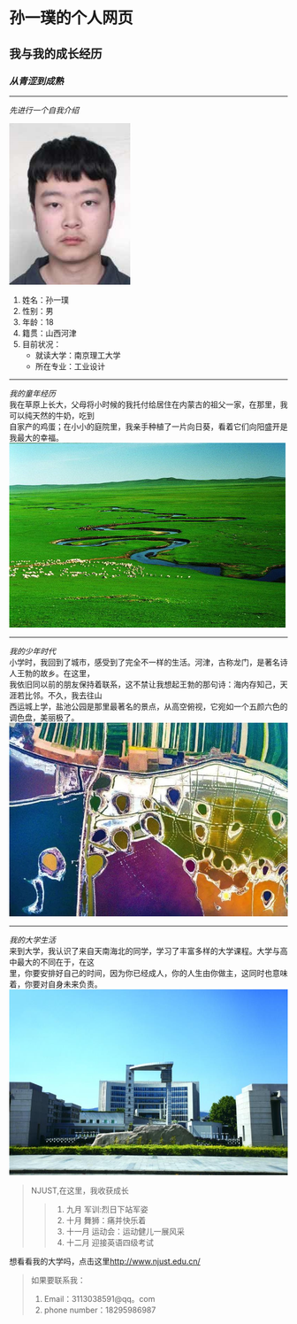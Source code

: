 # **孙一璞的个人网页**
## 我与我的成长经历
### *从青涩到成熟*
******
_先进行一个自我介绍_ 


![RUNOOB 图标](https://github.com/wangpei0920/01/blob/master/.github/2020-12-11%20163207.jpg?raw=true)
1. 姓名：孙一璞
2. 性别：男
3. 年龄：18
4. 籍贯：山西河津
5. 目前状况：
    - 就读大学：南京理工大学
    - 所在专业：工业设计  
******    
*我的童年经历*  
  我在草原上长大，父母将小时候的我托付给居住在内蒙古的祖父一家，在那里，我可以纯天然的牛奶，吃到  
自家产的鸡蛋；在小小的庭院里，我亲手种植了一片向日葵，看着它们向阳盛开是我最大的幸福。  
![alt 属性文本](https://github.com/wangpei0920/01/blob/master/.github/2020-12-09%20193247.jpg?raw=true)
******
*我的少年时代*  
  小学时，我回到了城市，感受到了完全不一样的生活。河津，古称龙门，是著名诗人王勃的故乡。在这里，  
我依旧同以前的朋友保持着联系，这不禁让我想起王勃的那句诗：海内存知己，天涯若比邻。不久，我去往山  
西运城上学，盐池公园是那里最著名的景点，从高空俯视，它宛如一个五颜六色的调色盘，美丽极了。  
![alt 属性文本](https://github.com/wangpei0920/01/blob/master/.github/2020-12-11%20161148.jpg?raw=true)
******
*我的大学生活*  
  来到大学，我认识了来自天南海北的同学，学习了丰富多样的大学课程。大学与高中最大的不同在于，在这  
里，你要安排好自己的时间，因为你已经成人，你的人生由你做主，这同时也意味着，你要对自身未来负责。
![alt 属性文本](https://github.com/wangpei0920/01/blob/master/.github/2020-12-09%20193206.jpg?raw=true)
> NJUST,在这里，我收获成长
> > 1. 九月 军训:烈日下站军姿
> > 2. 十月 舞狮：痛并快乐着
> > 3. 十一月 运动会：运动健儿一展风采
> > 4. 十二月 迎接英语四级考试  

想看看我的大学吗，点击这里<http://www.njust.edu.cn/>  

> 如果要联系我：
> 1. Email：3113038591@qq。com
> 2. phone number：18295986987
